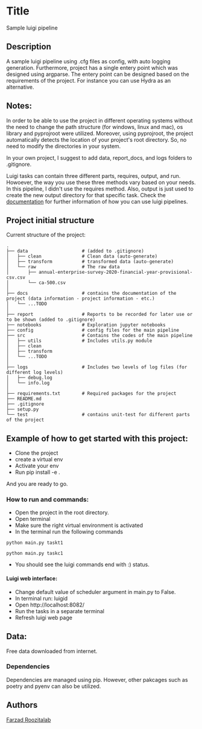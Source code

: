 # Title

Sample luigi pipeline 

## Description

A sample luigi pipeline using  .cfg files as config, with auto logging generation. Furthermore, project has a single entery point which was designed using argparse. The entery point can be designed based on the requirements of the project.
For instance you can use Hydra as an alternative.

## Notes:

In order to be able to use the project in different operating systems without the need to change the path structure (for windows, linux and mac), os library and pyprojroot were utilized. Moreover, using pyprojroot, the project automatically detects the location of your project's root directory. So, no need to modify the directories in your system. 

In your own project, I suggest to add data, report_docs, and logs folders to .gitignore. 

Luigi tasks can contain three different parts, requires, output, and run. Howoever, the way you use these three methods vary based on your needs. In this pipeline, I didn't use the requires method. Also, output is just used to create the new output directory for that specific task.
Check the [documentation](https://luigi.readthedocs.io/en/stable/tasks.html) for further information of how you can use luigi pipelines.

## Project initial structure

Current structure of the project:
```
.
├── data                    # (added to .gitignore)
│   ├── clean               # Clean data (auto-generate)
│   ├── transform           # transformed data (auto-generate)
│   └── raw                 # The raw data
│       ├── annual-enterprise-survey-2020-financial-year-provisional-csv.csv
│       └── ca-500.csv
│ 
├── docs                    # contains the documentation of the project (data information - project information - etc.)
│   └── ...TODO
│ 
├── report                  # Reports to be recorded for later use or to be shown (added to .gitignore)
├── notebooks               # Exploration jupyter notebooks
├── config                  # config files for the main pipeline
├── src                     # Contains the codes of the main pipeline
│   ├── utils               # Includes utils.py module
│   ├── clean
│   ├── transform
│   └── ...TODO
│
├── logs                    # Includes two levels of log files (for different log levels)
│   ├── debug.log               
│   └── info.log
│
├── requirements.txt        # Required packages for the project
├── README.md
├── .gitignore
├── setup.py
└── test					# contains unit-test for different parts of the project
```
## Example of how to get started with this project:

- Clone the project
- create a virtual env
- Activate your env
- Run pip install -e .

And you are ready to go.

### How to run and commands:

- Open the project in the root directory. 
- Open terminal
- Make sure the right virtual environment is activated
- In the terminal run the following commands

```
python main.py taskt1

python main.py taskc1
```

- You should see the luigi commands end with :) status.

#### Luigi web interface:

- Change default value of scheduler argument in main.py to False.
- In terminal run: luigid
- Open http://localhost:8082/
- Run the tasks in a separate terminal
- Refresh luigi web page 

## Data:

Free data downloaded from internet.

### Dependencies

Dependencies are managed using pip. However, other pakcages such as poetry and pyenv can also be utilized. 

## Authors

[Farzad Roozitalab](https://www.linkedin.com/in/farzad-roozitalab-173066152/)